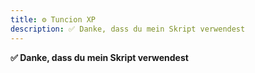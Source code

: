 ```yaml
---
title: ⚙️ Tuncion XP
description: ✅ Danke, dass du mein Skript verwendest
---
```


**✅ Danke, dass du mein Skript verwendest**